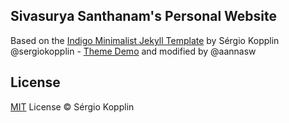 ## Sivasurya Santhanam's Personal Website 

Based on the [Indigo Minimalist Jekyll Template](https://github.com/sergiokopplin/indigo) by Sérgio Kopplin @sergiokopplin - [Theme Demo](http://sergiokopplin.github.io/indigo/) and modified by @aannasw

## License

[MIT](http://kopplin.mit-license.org/) License © Sérgio Kopplin
